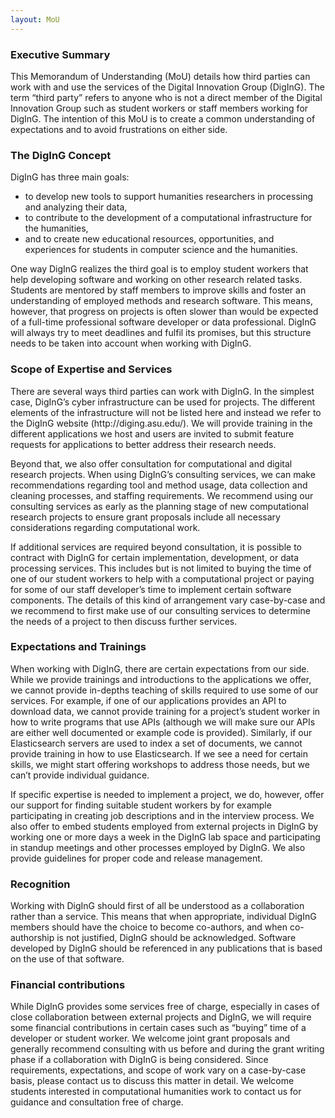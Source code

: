 ```yaml
---
layout: MoU
---
```


<h3>Executive Summary</h3>
<p>This Memorandum of Understanding (MoU) details how third parties can work with and use the services of the Digital Innovation Group (DigInG). The term “third party” refers to anyone who is not a direct member of the Digital Innovation Group such as student workers or staff members working for DigInG. The intention of this MoU is to create a common understanding of expectations and to avoid frustrations on either side.</p>

<h3>The DigInG Concept</h3>
<p>DigInG has three main goals:</p>
<ul style="color: var(--paragraphs)">
	<li>to develop new tools to support humanities researchers in processing and analyzing their data,</li> 
	<li>to contribute to the development of a computational infrastructure for the humanities,</li> 
	<li>and to create new educational resources, opportunities, and experiences for students in computer science and the humanities.</li>
</ul>
<p>One way DigInG realizes the third goal is to employ student workers that help developing software and working on other research related tasks. Students are mentored by staff members to improve skills and foster an understanding of employed methods and research software. This means, however, that progress on projects is often slower than would be expected of a full-time professional software developer or data professional. DigInG will always try to meet deadlines and fulfil its promises, but this structure needs to be taken into account when working with DigInG.</p>

<h3>Scope of Expertise and Services</h3>
<p>There are several ways third parties can work with DigInG. In the simplest case, DigInG’s cyber infrastructure can be used for projects. The different elements of the infrastructure will not be listed here and instead we refer to the DigInG website (http://diging.asu.edu/). We will provide training in the different applications we host and users are invited to submit feature requests for applications to better address their research needs.

Beyond that, we also offer consultation for computational and digital research projects. When using DigInG’s consulting services, we can make recommendations regarding tool and method usage, data collection and cleaning processes, and staffing requirements. We recommend using our consulting services as early as the planning stage of new computational research projects to ensure grant proposals include all necessary considerations regarding computational work.

If additional services are required beyond consultation, it is possible to contract with DigInG for certain implementation, development, or data processing services. This includes but is not limited to buying the time of one of our student workers to help with a computational project or paying for some of our staff developer’s time to implement certain software components. The details of this kind of arrangement vary case-by-case and we recommend to first make use of our consulting services to determine the needs of a project to then discuss further services.</p>

<h3>Expectations and Trainings</h3>
<p>When working with DigInG, there are certain expectations from our side. While we provide trainings and introductions to the applications we offer, we cannot provide in-depths teaching of skills required to use some of our services. For example, if one of our applications provides an API to download data, we cannot provide training for a project’s student worker in how to write programs that use APIs (although we will make sure our APIs are either well documented or example code is provided). Similarly, if our Elasticsearch servers are used to index a set of documents, we cannot provide training in how to use Elasticsearch. If we see a need for certain skills, we might start offering workshops to address those needs, but we can’t provide individual guidance.

If specific expertise is needed to implement a project, we do, however, offer our support for finding suitable student workers by for example participating in creating job descriptions and in the interview process. We also offer to embed students employed from external projects in DigInG by working one or more days a week in the DigInG lab space and participating in standup meetings and other processes employed by DigInG. We also provide guidelines for proper code and release management.</p>

<h3>Recognition</h3>

<p>Working with DigInG should first of all be understood as a collaboration rather than a service. This means that when appropriate, individual DigInG members should have the choice to become co-authors, and when co-authorship is not justified, DigInG should be acknowledged. Software developed by DigInG should be referenced in any publications that is based on the use of that software.</p>

<h3>Financial contributions</h3>
<p>While DigInG provides some services free of charge, especially in cases of close collaboration between external projects and DigInG, we will require some financial contributions in certain cases such as “buying” time of a developer or student worker. We welcome joint grant proposals and generally recommend consulting with us before and during the grant writing phase if a collaboration with DigInG is being considered. Since requirements, expectations, and scope of work vary on a case-by-case basis, please contact us to discuss this matter in detail. We welcome students interested in computational humanities work to contact us for guidance and consultation free of charge. </p> 
